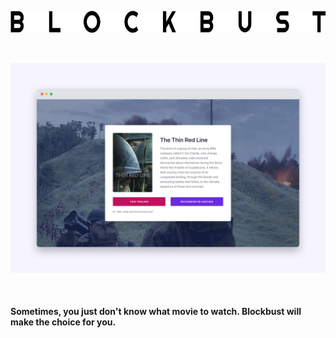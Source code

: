 <p>‌</p>
<p align="center">
  <a href="https://blockbust.netlify.app">
    <img alt="Logo" src="static/logo.png" height="36" width="658">
  </a>
</p>
<p>‌</p>
<p align="center">
  <a href="https://blockbust.netlify.app">
    <img alt="Blockbust" src="static/screenshot.jpg">
  </a>
</p>
<p>‌</p>
<p align="center">
  <h4>Sometimes, you just don't know what movie to watch. Blockbust will make the choice for you.</h4>
</p>
<p>‌</p>